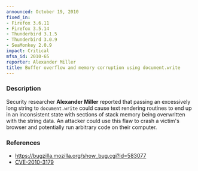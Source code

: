 ```yaml
---
announced: October 19, 2010
fixed_in:
- Firefox 3.6.11
- Firefox 3.5.14
- Thunderbird 3.1.5
- Thunderbird 3.0.9
- SeaMonkey 2.0.9
impact: Critical
mfsa_id: 2010-65
reporter: Alexander Miller
title: Buffer overflow and memory corruption using document.write
---
```


<h3>Description</h3>

<p>Security researcher <strong>Alexander Miller</strong> reported that
passing an excessively long string to <code>document.write</code>
could cause text rendering routines to end up in an inconsistent state
with sections of stack memory being overwritten with the string data.
An attacker could use this flaw to crash a victim's browser and
potentially run arbitrary code on their computer.</p>

<h3>References</h3>

<ul>
  <li><a href="https://bugzilla.mozilla.org/show_bug.cgi?id=583077">https://bugzilla.mozilla.org/show_bug.cgi?id=583077</a></li>
  <li><a class="ex-ref" href="http://cve.mitre.org/cgi-bin/cvename.cgi?name=CVE-2010-3179">CVE-2010-3179</a></li>
</ul>




